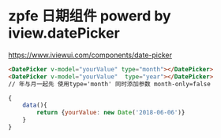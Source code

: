 # zpfe 日期组件 powerd by iview.datePicker
<https://www.iviewui.com/components/date-picker>

```html
<DatePicker v-model="yourValue" type="month"></DatePicker>
<DatePicker v-model="yourValue"  type="year"></DatePicker>
// 年与月一起先 使用type='month' 同时添加参数 month-only=false
```

```js
{
    data(){
        return {yourValue: new Date('2018-06-06')}
    }
}
```